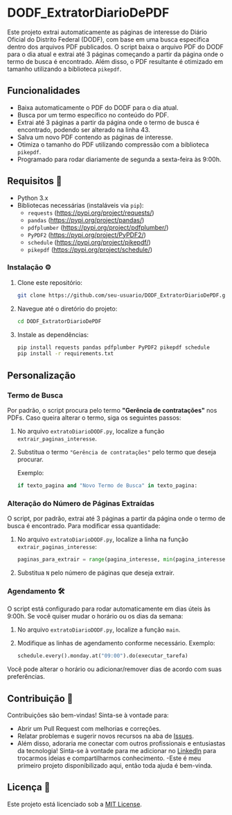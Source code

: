 # DODF_ExtratorDiarioDePDF

Este projeto extrai automaticamente as páginas de interesse do Diário Oficial do Distrito Federal (DODF), com base em uma busca específica dentro dos arquivos PDF publicados. O script baixa o arquivo PDF do DODF para o dia atual e extrai até 3 páginas começando a partir da página onde o termo de busca é encontrado. Além disso, o PDF resultante é otimizado em tamanho utilizando a biblioteca `pikepdf`.

## Funcionalidades

- Baixa automaticamente o PDF do DODF para o dia atual.
- Busca por um termo específico no conteúdo do PDF.
- Extrai até 3 páginas a partir da página onde o termo de busca é encontrado, podendo ser alterado na linha 43.
- Salva um novo PDF contendo as páginas de interesse.
- Otimiza o tamanho do PDF utilizando compressão com a biblioteca `pikepdf`.
- Programado para rodar diariamente de segunda a sexta-feira às 9:00h.

## Requisitos 🔧

- Python 3.x
- Bibliotecas necessárias (instaláveis via `pip`):
  - `requests` (https://pypi.org/project/requests/)
  - `pandas` (https://pypi.org/project/pandas/)
  - `pdfplumber` (https://pypi.org/project/pdfplumber/)
  - `PyPDF2` (https://pypi.org/project/PyPDF2/)
  - `schedule` (https://pypi.org/project/pikepdf/)
  - `pikepdf` (https://pypi.org/project/schedule/)

### Instalação ⚙️

1. Clone este repositório:
   ```bash
   git clone https://github.com/seu-usuario/DODF_ExtratorDiarioDePDF.git

2. Navegue até o diretório do projeto:
   ```bash
   cd DODF_ExtratorDiarioDePDF

3. Instale as dependências:
   ```bash
   pip install requests pandas pdfplumber PyPDF2 pikepdf schedule
   pip install -r requirements.txt

## Personalização

### Termo de Busca

Por padrão, o script procura pelo termo **"Gerência de contratações"** nos PDFs. Caso queira alterar o termo, siga os seguintes passos:

1. No arquivo `extratoDiarioDODF.py`, localize a função `extrair_paginas_interesse`.
2. Substitua o termo `"Gerência de contratações"` pelo termo que deseja procurar.

    Exemplo:

    ```python
    if texto_pagina and "Novo Termo de Busca" in texto_pagina:
    ```

### Alteração do Número de Páginas Extraídas

O script, por padrão, extrai até 3 páginas a partir da página onde o termo de busca é encontrado. Para modificar essa quantidade:

1. No arquivo `extratoDiarioDODF.py`, localize a linha na função `extrair_paginas_interesse`:

    ```python
    paginas_para_extrair = range(pagina_interesse, min(pagina_interesse + N, num_paginas))
    ```

2. Substitua `N` pelo número de páginas que deseja extrair.

### Agendamento 🛠️

O script está configurado para rodar automaticamente em dias úteis às 9:00h. Se você quiser mudar o horário ou os dias da semana:

1. No arquivo `extratoDiarioDODF.py`, localize a função `main`.
2. Modifique as linhas de agendamento conforme necessário. Exemplo:

    ```python
    schedule.every().monday.at("09:00").do(executar_tarefa)
    ```

Você pode alterar o horário ou adicionar/remover dias de acordo com suas preferências.

## Contribuição 🤝

Contribuições são bem-vindas! Sinta-se à vontade para:

- Abrir um Pull Request com melhorias e correções.
- Relatar problemas e sugerir novos recursos na aba de [Issues](https://github.com/DODF_ExtratorDiarioDePDF/issues).
- Além disso, adoraria me conectar com outros profissionais e entusiastas da tecnologia! Sinta-se à vontade para me adicionar no [LinkedIn](https://www.linkedin.com/in/arturmarins/) para trocarmos ideias e compartilharmos conhecimento.
-Este é meu primeiro projeto disponibilizado aqui, então toda ajuda é bem-vinda.

## Licença 📜

Este projeto está licenciado sob a [MIT License](LICENSE).

